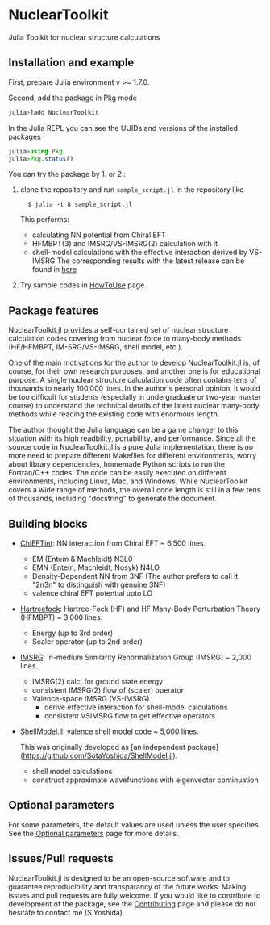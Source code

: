 # NuclearToolkit

Julia Toolkit for nuclear structure calculations

## Installation and example

First, prepare Julia environment v >= 1.7.0.  

Second, add the package in Pkg mode
```julia
julia>]add NuclearToolkit
```

In the Julia REPL you can see the UUIDs and versions of the installed packages
```julia
julia>using Pkg
julia>Pkg.status()
```

You can try the package by 1. or 2.:

1. clone the repository and run `sample_script.jl` in the repository like 

    ```
      $ julia -t 8 sample_script.jl
    ```

    This performs:
      - calculating NN potential from Chiral EFT
      - HFMBPT(3) and IMSRG/VS-IMSRG(2) calculation with it
      - shell-model calculations with the effective interaction derived by VS-IMSRG
    The corresponding results with the latest release can be found in [here](https://github.com/SotaYoshida/NuclearToolkit.jl/blob/main/sample_results.dat)
2. Try sample codes in [HowToUse](howtouse) page.


## Package features 

NuclearToolkit.jl provides a self-contained set of nuclear structure calculation codes covering from nuclear force to many-body methods (HF/HFMBPT, IM-SRG/VS-IMSRG, shell model, etc.).

One of the main motivations for the author to develop NuclearToolkit.jl is, of course, for their own research purposes, and another one is for educational purpose.
A single nuclear structure calculation code often contains tens of thousands to nearly 100,000 lines.
In the author's personal opinion, it would be too difficult for students (especially in undergraduate or two-year master course) to understand the technical details of the latest nuclear many-body methods while reading the existing code with enormous length.

The author thought the Julia language can be a game changer to this situation with its high readbility, portabillity, and performance. Since all the source code in NuclearToolkit.jl is a pure Julia implementation, there is no more need to prepare different Makefiles for different environments, worry about library dependencies, homemade Python scripts to run the Fortran/C++ codes. The code can be easily executed on different environments, including Linux, Mac, and Windows.
While NuclearToolkit covers a wide range of methods, the overall code length is still in a few tens of thousands, including "docstring" to generate the document.

## Building blocks

- [ChiEFTint](ChiEFTint): NN interaction from Chiral EFT ~ 6,500 lines.
  - EM (Entem & Machleidt) N3L0
  - EMN (Entem, Machleidt, Nosyk) N4LO
  - Density-Dependent NN from 3NF (The author prefers to call it "2n3n" to distinguish with genuine 3NF)
  - valence chiral EFT potential upto LO
- [Hartreefock](HartreeFock): Hartree-Fock (HF) and HF Many-Body Perturbation Theory (HFMBPT)  ~ 3,000 lines.
  - Energy (up to 3rd order)
  - Scaler operator (up to 2nd order)
- [IMSRG](IMSRG): In-medium Similarity Renormalization Group (IMSRG)  ~ 2,000 lines.
  - IMSRG(2) calc. for ground state energy
  - consistent IMSRG(2) flow of (scaler) operator
  - Valence-space IMSRG (VS-IMSRG)
    - derive effective interaction for shell-model calculations
    - consistent VSIMSRG flow to get effective operators 
- [ShellModel.jl](ShellModel): valence shell model code ~ 5,000 lines.  

  This was originally developed as [an independent package] (https://github.com/SotaYoshida/ShellModel.jl).
  - shell model calculations
  - construct approximate wavefunctions with eigenvector continuation 

## Optional parameters
For some parameters, the default values are used unless the user specifies.
See the [Optional parameters](parameters) page for more details.

## Issues/Pull requests

NuclearToolkit.jl is designed to be an open-source software and to guarantee reproducibility and transparancy of the future works.
Making issues and pull requests are fully welcome.
If you would like to contribute to development of the package, see the [Contributing](contributing) page and please do not hesitate to contact me (S.Yoshida).

